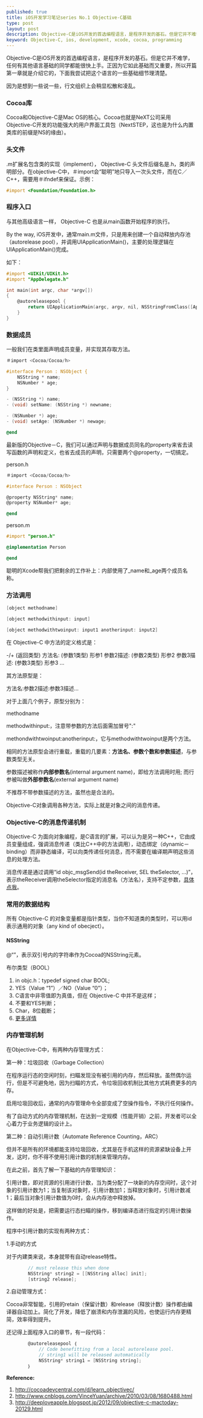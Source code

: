 ```yaml
--- 
published: true
title: iOS开发学习笔记series No.1 Objective-C基础
type: post 
layout: post 
description: Objective-C是iOS开发的首选编程语言，是程序开发的基石。但是它并不难学，任何有其他语言基础的同学都能很快上手。正因为它如此基础而又重要，所以开篇第一章就是介绍它的，下面我尝试把这个语言的细节理清楚...
keyword: Objective-C, ios, development, xcode, cocoa, programming
--- 
```


Objective-C是iOS开发的首选编程语言，是程序开发的基石。但是它并不难学，任何有其他语言基础的同学都能很快上手。正因为它如此基础而又重要，所以开篇第一章就是介绍它的，下面我尝试把这个语言的一些基础细节理清楚。

因为是想到一些说一些，行文组织上会稍显松散和凌乱。


### Cocoa库

Cocoa和Objective-C是Mac OS的核心。Cocoa也就是NeXT公司采用Objective-C开发的功能强大的用户界面工具包（NextSTEP，这也是为什么内置类库的前缀是NS的缘由）。



### 头文件

.m扩展名包含类的实现（implement）， Objective-C 头文件后缀名是.h，类的声明部分。在objective-C中，＃import会“聪明”地只导入一次头文件，而在C／C++，需要用＃ifndef来保证。示例：

```objective-c
#import <Foundation/Foundation.h>
```
	

### 程序入口

与其他高级语言一样， Objective-C 也是从main函数开始程序的执行。

By the way, iOS开发中，通常main.m文件，只是用来创建一个自动释放内存池（autorelease pool），并调用UIApplicationMain()，主要的处理逻辑在UIApplicationMain()完成。

如下：

``` objective-c
#import <UIKit/UIKit.h>
#import "AppDelegate.h"

int main(int argc, char *argv[])
{
    @autoreleasepool {
        return UIApplicationMain(argc, argv, nil, NSStringFromClass([AppDelegate class]));
    }
}
```


### 数据成员

一般我们在类里面声明成员变量，并实现其存取方法。

``` objective-c
＃import <Cocoa/Cocoa/h>

#interface Person : NSObject {
    NSString * name;
    NSNumber * age;
}

- (NSString *) name;
- (void) setName: (NSString *) newname;

- (NSNumber *) age;
- (void) setAge: (NSNumber *) newage;

@end
```

最新版的Objective－C，我们可以通过声明与数据成员同名的property来省去读写函数的声明和定义，也省去成员的声明，只需要两个@property，一切搞定。

person.h

``` objective-c
＃import <Cocoa/Cocoa/h>

#interface Person : NSObject

@property NSString* name;
@property NSNumber* age;

@end
```

person.m

``` objective-c
#import "person.h"

@implementation Person

@end
```

聪明的Xcode帮我们把剩余的工作补上：内部使用了_name和_age两个成员名称。

### 方法调用

``` objective-c
[object methodname]

[object methodwithinput: input]

[object methodwithtwoinput: input1 anotherinput: input2]
```
	

在 Objective-C 中方法的定义格式是：

-/+ (返回类型) 方法名: (参数1类型) 形参1  参数2描述: (参数2类型) 形参2 参数3描述: (参数3类型) 形参3 ...

其方法原型是：

方法名:参数2描述:参数3描述...

对于上面几个例子，原型分别为：

methodname

methodwithinput:，注意带参数的方法后面需加冒号":"

methondwithtwoinput:anotherinput:，它与methodwithtwoinput是两个方法。

相同的方法原型会进行重载，重载的几要素：**方法名、参数个数和参数描述**，与参数类型无关。

参数描述被称作**内部参数名**(internal argument name)，即给方法调用时用; 而行参被叫做**外部参数名**(external argument name)

不推荐不带参数描述的方法，虽然也是合法的。

Objective-C对象调用各种方法，实际上就是对象之间的消息传递。


### Objective-C的消息传递机制

Objective-C 为面向对象编程，是C语言的扩展，可以认为是另一种C++，它由成员变量组成，强调消息传递（类比C++中的方法调用），动态绑定（dynamic－binding）而非静态编译，可以向类传递任何消息，而不需要在编译期声明这些消息的处理方法。


消息传递是通过调用“id objc_msgSend(id theReceiver, SEL theSelector, …)”，表示theReceiver调用theSelector指定的消息名（方法名），支持不定参数，[具体点我](http://www.keakon.net/2011/08/10/Objective-C%E7%9A%84%E6%B6%88%E6%81%AF%E4%BC%A0%E9%80%92%E6%9C%BA%E5%88%B6)。


### 常用的数据结构 

所有 Objective-C 的对象变量都是指针类型，当你不知道类的类型时，可以用id表示通用的对象（any kind of obecject）。

#### NSString

@“”，表示双引号内的字符串作为Cocoa的NSString元素。

布尔类型（BOOL）

1. in objc.h：typedef signed char BOOL; 
1. YES（Value “1”）／NO（Value “0”）；
1. C语言中非零值即为真值，但在 Objective-C 中并不是这样；
2. 不要和YES判断；
3. Char，8位截断；
4. [更多详情](http://blog.bignerdranch.com/564-bools-sharp-corners/)



### 内存管理机制

在Objective-C中，有两种内存管理方式：

第一种：垃圾回收（Garbage Collection）

在程序运行态的空闲时刻，扫瞄发现没有被引用的内存，然后释放。虽然偶尔运行，但是不可避免地，因为扫瞄的方式，令垃圾回收机制比其他方式耗费更多的内存。

启用垃圾回收后，通常的内存管理命令全部变成了空操作指令，不执行任何操作。

有了自动方式的内存管理机制，在达到一定规模（性能开销）之前，开发者可以全心着力于业务逻辑的设计上。

第二种：自动引用计数（Automate Reference Counting，ARC）

但并不是所有的环境都能支持垃圾回收，尤其是在手机这样的资源紧缺设备上开发，这时，你不得不使用引用计数的机制来管理内存。

在此之前，首先了解一下基础的内存管理知识：

引用计数，即对资源的引用进行计数，当为类分配了一块新的内存空间时，这个对象的引用计数为1；当复制该对象时，引用计数加1；当释放对象时，引用计数减1；最后当对象引用计数值为0时，会从内存池中释放掉。

这样做的好处是，把需要运行态扫瞄的操作，移到编译态进行指定的引用计数操作。

程序中引用计数的实现有两种方式：


1.手动的方式

对于内建类来说，本身就带有自动release特性。
	

```objective-c
		// must release this when done
		NSString* string2 = [[NSString alloc] init];
		[string2 release];
```
	

2.自动管理方式：		

Cocoa非常智能，引用的retain（保留计数）和release（释放计数）操作都由编译器自动加上。简化了开发，降低了崩溃和内存泄漏的风险，也使运行内存更精简，效率得到提升。

还记得上面程序入口的章节，有一段代码：

```objective-c
		@autoreleasepool ｛
			// Code benefitting from a local autorelease pool.
			// string1 will be released automatically
			NSString* string1 = [NSString string];
		｝		 
```


**Reference:**

1. http://cocoadevcentral.com/d/learn_objectivec/
2. http://www.cnblogs.com/VinceYuan/archive/2010/03/08/1680488.html
3. http://deeploveapple.blogspot.jp/2012/09/objective-c-mactoday-20129.html
